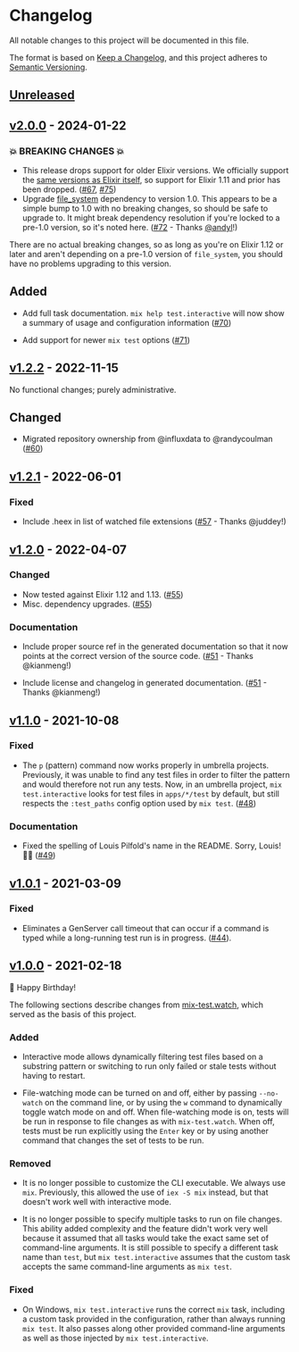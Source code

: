 # Changelog

All notable changes to this project will be documented in this file.

The format is based on [Keep a Changelog](https://keepachangelog.com/en/1.0.0/),
and this project adheres to [Semantic Versioning](https://semver.org/spec/v2.0.0.html).

## [Unreleased](https://github.com/randycoulman/mix_test_interactive/compare/v2.0.0...HEAD)

## [v2.0.0](https://github.com/randycoulman/mix_test_interactive/compare/v1.2.1...v2.0.0) - 2024-01-22

### 💥 BREAKING CHANGES 💥

- This release drops support for older Elixir versions. We officially support the
  [same versions as Elixir
  itself](https://hexdocs.pm/elixir/1.16.0/compatibility-and-deprecations.html),
  so support for Elixir 1.11 and prior has been dropped.
  ([#67](https://github.com/randycoulman/mix_test_interactive/pull/67),
  [#75](https://github.com/randycoulman/mix_test_interactive/pull/75))
- Upgrade [file_system](https://hex.pm/packages/file_system) dependency to
  version 1.0. This appears to be a simple bump to 1.0 with no breaking changes,
  so should be safe to upgrade to. It might break dependency resolution
  if you're locked to a pre-1.0 version, so it's noted here.
  ([#72](https://github.com/randycoulman/mix_test_interactive/pull/72) - Thanks
  [@andyl](https://github.com/andyl)!)

There are no actual breaking changes, so as long as you're on Elixir 1.12 or
later and aren't depending on a pre-1.0 version of `file_system`, you should
have no problems upgrading to this version.

## Added

- Add full task documentation. `mix help test.interactive` will now show a
  summary of usage and configuration information ([#70](https://github.com/randycoulman/mix_test_interactive/pull/70))

- Add support for newer `mix test` options ([#71](https://github.com/randycoulman/mix_test_interactive/pull/71))

## [v1.2.2](https://github.com/randycoulman/mix_test_interactive/compare/v1.2.1...v1.2.2) - 2022-11-15

No functional changes; purely administrative.

## Changed

- Migrated repository ownership from @influxdata to @randycoulman ([#60](https://github.com/randycoulman/mix_test_interactive/pull/60))

## [v1.2.1](https://github.com/randycoulman/mix_test_interactive/compare/v1.2.0...v1.2.1) - 2022-06-01

### Fixed

- Include .heex in list of watched file extensions
  ([#57](https://github.com/randycoulman/mix_test_interactive/pull/57) - Thanks @juddey!)

## [v1.2.0](https://github.com/randycoulman/mix_test_interactive/compare/v1.1.0...v1.2.0) - 2022-04-07

### Changed

- Now tested against Elixir 1.12 and 1.13. ([#55](https://github.com/randycoulman/mix_test_interactive/pull/55))
- Misc. dependency upgrades. ([#55](https://github.com/randycoulman/mix_test_interactive/pull/55))

### Documentation

- Include proper source ref in the generated documentation so that it now points at the correct version of the source code. ([#51](https://github.com/randycoulman/mix_test_interactive/pull/51) - Thanks @kianmeng!)

- Include license and changelog in generated documentation. ([#51](https://github.com/randycoulman/mix_test_interactive/pull/51) - Thanks @kianmeng!)

## [v1.1.0](https://github.com/randycoulman/mix_test_interactive/compare/v1.0.1...v1.1.0) - 2021-10-08

### Fixed

- The `p` (pattern) command now works properly in umbrella projects. Previously, it was unable to find any test files in order to filter the pattern and would therefore not run any tests. Now, in an umbrella project, `mix test.interactive` looks for test files in `apps/*/test` by default, but still respects the `:test_paths` config option used by `mix test`. ([#48](https://github.com/randycoulman/mix_test_interactive/pull/48))

### Documentation

- Fixed the spelling of Louis Pilfold's name in the README. Sorry, Louis! 🤦‍♂️ ([#49](https://github.com/randycoulman/mix_test_interactive/pull/49))

## [v1.0.1](https://github.com/randycoulman/mix_test_interactive/compare/v1.0.0...v1.0.1) - 2021-03-09

### Fixed

- Eliminates a GenServer call timeout that can occur if a command is typed while a long-running test run is in progress. ([#44](https://github.com/randycoulman/mix_test_interactive/pull/44)).

## [v1.0.0](https://github.com/randycoulman/mix_test_interactive/compare/14eb50c742a042de7bfc37c41b8af68d839eb443...v1.0.0) - 2021-02-18

🎉 Happy Birthday!

The following sections describe changes from [mix-test.watch](https://github.com/lpil/mix-test.watch), which served as the basis of this project.

### Added

- Interactive mode allows dynamically filtering test files based on a substring pattern or switching to run only failed or stale tests without having to restart.

- File-watching mode can be turned on and off, either by passing `--no-watch` on the command line, or by using the `w` command to dynamically toggle watch mode on and off. When file-watching mode is on, tests will be run in response to file changes as with `mix-test.watch`. When off, tests must be run explicitly using the `Enter` key or by using another command that changes the set of tests to be run.

### Removed

- It is no longer possible to customize the CLI executable. We always use `mix`. Previously, this allowed the use of `iex -S mix` instead, but that doesn't work well with interactive mode.

- It is no longer possible to specify multiple tasks to run on file changes. This ability added complexity and the feature didn't work very well because it assumed that all tasks would take the exact same set of command-line arguments. It is still possible to specify a different task name than `test`, but `mix test.interactive` assumes that the custom task accepts the same command-line arguments as `mix test`.

### Fixed

- On Windows, `mix test.interactive` runs the correct `mix` task, including a custom task provided in the configuration, rather than always running `mix test`. It also passes along other provided command-line arguments as well as those injected by `mix test.interactive`.
